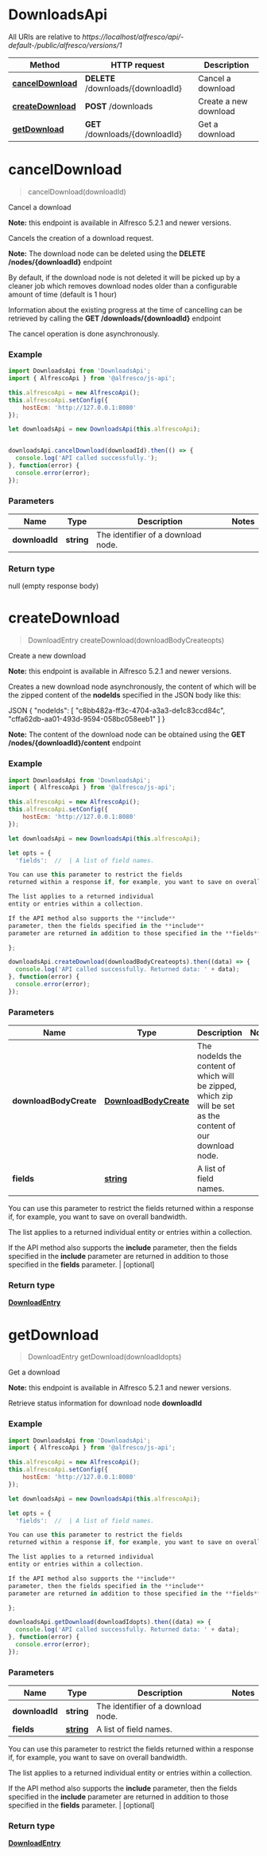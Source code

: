 # DownloadsApi

All URIs are relative to *https://localhost/alfresco/api/-default-/public/alfresco/versions/1*

Method | HTTP request | Description
------------- | ------------- | -------------
[**cancelDownload**](DownloadsApi.md#cancelDownload) | **DELETE** /downloads/{downloadId} | Cancel a download
[**createDownload**](DownloadsApi.md#createDownload) | **POST** /downloads | Create a new download
[**getDownload**](DownloadsApi.md#getDownload) | **GET** /downloads/{downloadId} | Get a download


<a name="cancelDownload"></a>
# **cancelDownload**
> cancelDownload(downloadId)

Cancel a download

**Note:** this endpoint is available in Alfresco 5.2.1 and newer versions.

Cancels the creation of a download request.

**Note:** The download node can be deleted using the **DELETE /nodes/{downloadId}** endpoint

By default, if the download node is not deleted it will be picked up by a cleaner job which removes download nodes older than a configurable amount of time (default is 1 hour)

Information about the existing progress at the time of cancelling can be retrieved by calling the **GET /downloads/{downloadId}** endpoint

The cancel operation is done asynchronously.


### Example
```javascript
import DownloadsApi from 'DownloadsApi';
import { AlfrescoApi } from '@alfresco/js-api';

this.alfrescoApi = new AlfrescoApi();
this.alfrescoApi.setConfig({
    hostEcm: 'http://127.0.0.1:8080'
});

let downloadsApi = new DownloadsApi(this.alfrescoApi);


downloadsApi.cancelDownload(downloadId).then(() => {
  console.log('API called successfully.');
}, function(error) {
  console.error(error);
});

```

### Parameters

Name | Type | Description  | Notes
------------- | ------------- | ------------- | -------------
 **downloadId** | **string**| The identifier of a download node. | 

### Return type

null (empty response body)

<a name="createDownload"></a>
# **createDownload**
> DownloadEntry createDownload(downloadBodyCreateopts)

Create a new download

**Note:** this endpoint is available in Alfresco 5.2.1 and newer versions.

Creates a new download node asynchronously, the content of which will be the zipped content of the **nodeIds** specified in the JSON body like this:

JSON
{
    \"nodeIds\":
     [
       \"c8bb482a-ff3c-4704-a3a3-de1c83ccd84c\",
       \"cffa62db-aa01-493d-9594-058bc058eeb1\"
     ]
}


**Note:** The content of the download node can be obtained using the **GET /nodes/{downloadId}/content** endpoint


### Example
```javascript
import DownloadsApi from 'DownloadsApi';
import { AlfrescoApi } from '@alfresco/js-api';

this.alfrescoApi = new AlfrescoApi();
this.alfrescoApi.setConfig({
    hostEcm: 'http://127.0.0.1:8080'
});

let downloadsApi = new DownloadsApi(this.alfrescoApi);

let opts = { 
  'fields':  //  | A list of field names.

You can use this parameter to restrict the fields
returned within a response if, for example, you want to save on overall bandwidth.

The list applies to a returned individual
entity or entries within a collection.

If the API method also supports the **include**
parameter, then the fields specified in the **include**
parameter are returned in addition to those specified in the **fields** parameter.

};

downloadsApi.createDownload(downloadBodyCreateopts).then((data) => {
  console.log('API called successfully. Returned data: ' + data);
}, function(error) {
  console.error(error);
});

```

### Parameters

Name | Type | Description  | Notes
------------- | ------------- | ------------- | -------------
 **downloadBodyCreate** | [**DownloadBodyCreate**](DownloadBodyCreate.md)| The nodeIds the content of which will be zipped, which zip will be set as the content of our download node. | 
 **fields** | [**string**](string.md)| A list of field names.

You can use this parameter to restrict the fields
returned within a response if, for example, you want to save on overall bandwidth.

The list applies to a returned individual
entity or entries within a collection.

If the API method also supports the **include**
parameter, then the fields specified in the **include**
parameter are returned in addition to those specified in the **fields** parameter.
 | [optional] 

### Return type

[**DownloadEntry**](DownloadEntry.md)

<a name="getDownload"></a>
# **getDownload**
> DownloadEntry getDownload(downloadIdopts)

Get a download

**Note:** this endpoint is available in Alfresco 5.2.1 and newer versions.

Retrieve status information for download node **downloadId**


### Example
```javascript
import DownloadsApi from 'DownloadsApi';
import { AlfrescoApi } from '@alfresco/js-api';

this.alfrescoApi = new AlfrescoApi();
this.alfrescoApi.setConfig({
    hostEcm: 'http://127.0.0.1:8080'
});

let downloadsApi = new DownloadsApi(this.alfrescoApi);

let opts = { 
  'fields':  //  | A list of field names.

You can use this parameter to restrict the fields
returned within a response if, for example, you want to save on overall bandwidth.

The list applies to a returned individual
entity or entries within a collection.

If the API method also supports the **include**
parameter, then the fields specified in the **include**
parameter are returned in addition to those specified in the **fields** parameter.

};

downloadsApi.getDownload(downloadIdopts).then((data) => {
  console.log('API called successfully. Returned data: ' + data);
}, function(error) {
  console.error(error);
});

```

### Parameters

Name | Type | Description  | Notes
------------- | ------------- | ------------- | -------------
 **downloadId** | **string**| The identifier of a download node. | 
 **fields** | [**string**](string.md)| A list of field names.

You can use this parameter to restrict the fields
returned within a response if, for example, you want to save on overall bandwidth.

The list applies to a returned individual
entity or entries within a collection.

If the API method also supports the **include**
parameter, then the fields specified in the **include**
parameter are returned in addition to those specified in the **fields** parameter.
 | [optional] 

### Return type

[**DownloadEntry**](DownloadEntry.md)


